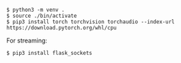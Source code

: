 
```
$ python3 -m venv .
$ source ./bin/activate
$ pip3 install torch torchvision torchaudio --index-url https://download.pytorch.org/whl/cpu
```

For streaming:

```
$ pip3 install flask_sockets
```
